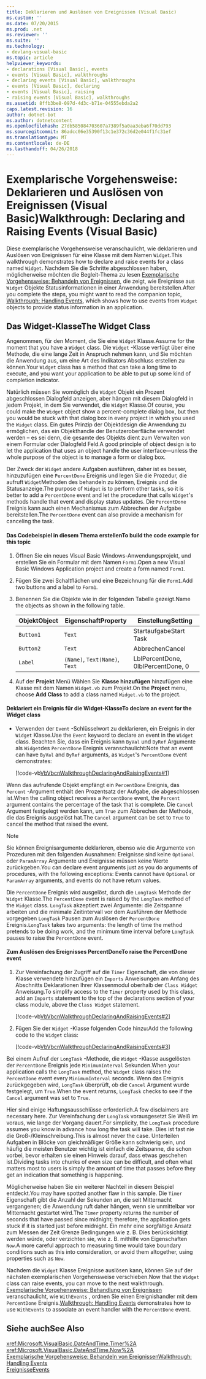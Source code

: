 ```yaml
---
title: Deklarieren und Auslösen von Ereignissen (Visual Basic)
ms.custom: ''
ms.date: 07/20/2015
ms.prod: .net
ms.reviewer: ''
ms.suite: ''
ms.technology:
- devlang-visual-basic
ms.topic: article
helpviewer_keywords:
- declarations [Visual Basic], events
- events [Visual Basic], walkthroughs
- declaring events [Visual Basic], walkthroughs
- events [Visual Basic], declaring
- events [Visual Basic], raising
- raising events [Visual Basic], walkthroughs
ms.assetid: 8ffb3be8-097d-4d3c-b71e-04555ebda2a2
caps.latest.revision: 16
author: dotnet-bot
ms.author: dotnetcontent
ms.openlocfilehash: 27db585084703607a7389f5a0aa3eba6f70dd793
ms.sourcegitcommit: 86adcc06e35390f13c1e372c36d2e044f1fc31ef
ms.translationtype: MT
ms.contentlocale: de-DE
ms.lasthandoff: 04/26/2018
---
```

# <a name="walkthrough-declaring-and-raising-events-visual-basic"></a><span data-ttu-id="7a47f-102">Exemplarische Vorgehensweise: Deklarieren und Auslösen von Ereignissen (Visual Basic)</span><span class="sxs-lookup"><span data-stu-id="7a47f-102">Walkthrough: Declaring and Raising Events (Visual Basic)</span></span>
<span data-ttu-id="7a47f-103">Diese exemplarische Vorgehensweise veranschaulicht, wie deklarieren und Auslösen von Ereignissen für eine Klasse mit dem Namen `Widget`.</span><span class="sxs-lookup"><span data-stu-id="7a47f-103">This walkthrough demonstrates how to declare and raise events for a class named `Widget`.</span></span> <span data-ttu-id="7a47f-104">Nachdem Sie die Schritte abgeschlossen haben, möglicherweise möchten die Begleit-Thema zu lesen [Exemplarische Vorgehensweise: Behandeln von Ereignissen](../../../../visual-basic/programming-guide/language-features/events/walkthrough-handling-events.md), die zeigt, wie Ereignisse aus `Widget` Objekte Statusinformationen in einer Anwendung bereitstellen.</span><span class="sxs-lookup"><span data-stu-id="7a47f-104">After you complete the steps, you might want to read the companion topic, [Walkthrough: Handling Events](../../../../visual-basic/programming-guide/language-features/events/walkthrough-handling-events.md), which shows how to use events from `Widget` objects to provide status information in an application.</span></span>  
  
## <a name="the-widget-class"></a><span data-ttu-id="7a47f-105">Das Widget-Klasse</span><span class="sxs-lookup"><span data-stu-id="7a47f-105">The Widget Class</span></span>  
 <span data-ttu-id="7a47f-106">Angenommen, für den Moment, die Sie eine `Widget` Klasse.</span><span class="sxs-lookup"><span data-stu-id="7a47f-106">Assume for the moment that you have a `Widget` class.</span></span> <span data-ttu-id="7a47f-107">Die `Widget` -Klasse verfügt über eine Methode, die eine lange Zeit in Anspruch nehmen kann, und Sie möchten die Anwendung aus, um eine Art des Indikators Abschluss erstellen zu können.</span><span class="sxs-lookup"><span data-stu-id="7a47f-107">Your `Widget` class has a method that can take a long time to execute, and you want your application to be able to put up some kind of completion indicator.</span></span>  
  
 <span data-ttu-id="7a47f-108">Natürlich müssen Sie womöglich die `Widget` Objekt ein Prozent abgeschlossen Dialogfeld anzeigen, aber hängen mit diesem Dialogfeld in jedem Projekt, in dem Sie verwendet, die `Widget` Klasse.</span><span class="sxs-lookup"><span data-stu-id="7a47f-108">Of course, you could make the `Widget` object show a percent-complete dialog box, but then you would be stuck with that dialog box in every project in which you used the `Widget` class.</span></span> <span data-ttu-id="7a47f-109">Ein gutes Prinzip der Objektdesign die Anwendung zu ermöglichen, das ein Objekthandle der Benutzeroberfläche verwendet werden – es sei denn, die gesamte des Objekts dient zum Verwalten von einem Formular oder Dialogfeld Feld.</span><span class="sxs-lookup"><span data-stu-id="7a47f-109">A good principle of object design is to let the application that uses an object handle the user interface—unless the whole purpose of the object is to manage a form or dialog box.</span></span>  
  
 <span data-ttu-id="7a47f-110">Der Zweck der `Widget` andere Aufgaben ausführen, daher ist es besser, hinzuzufügen eine `PercentDone` Ereignis und legen Sie die Prozedur, die aufruft `Widget`Methoden des behandeln zu können, Ereignis und die Statusanzeige.</span><span class="sxs-lookup"><span data-stu-id="7a47f-110">The purpose of `Widget` is to perform other tasks, so it is better to add a `PercentDone` event and let the procedure that calls `Widget`'s methods handle that event and display status updates.</span></span> <span data-ttu-id="7a47f-111">Die `PercentDone` Ereignis kann auch einen Mechanismus zum Abbrechen der Aufgabe bereitstellen.</span><span class="sxs-lookup"><span data-stu-id="7a47f-111">The `PercentDone` event can also provide a mechanism for canceling the task.</span></span>  
  
#### <a name="to-build-the-code-example-for-this-topic"></a><span data-ttu-id="7a47f-112">Das Codebeispiel in diesem Thema erstellen</span><span class="sxs-lookup"><span data-stu-id="7a47f-112">To build the code example for this topic</span></span>  
  
1.  <span data-ttu-id="7a47f-113">Öffnen Sie ein neues Visual Basic Windows-Anwendungsprojekt, und erstellen Sie ein Formular mit dem Namen `Form1`.</span><span class="sxs-lookup"><span data-stu-id="7a47f-113">Open a new Visual Basic Windows Application project and create a form named `Form1`.</span></span>  
  
2.  <span data-ttu-id="7a47f-114">Fügen Sie zwei Schaltflächen und eine Bezeichnung für die `Form1`.</span><span class="sxs-lookup"><span data-stu-id="7a47f-114">Add two buttons and a label to `Form1`.</span></span>  
  
3.  <span data-ttu-id="7a47f-115">Benennen Sie die Objekte wie in der folgenden Tabelle gezeigt.</span><span class="sxs-lookup"><span data-stu-id="7a47f-115">Name the objects as shown in the following table.</span></span>  
  
    |<span data-ttu-id="7a47f-116">Objekt</span><span class="sxs-lookup"><span data-stu-id="7a47f-116">Object</span></span>|<span data-ttu-id="7a47f-117">Eigenschaft</span><span class="sxs-lookup"><span data-stu-id="7a47f-117">Property</span></span>|<span data-ttu-id="7a47f-118">Einstellung</span><span class="sxs-lookup"><span data-stu-id="7a47f-118">Setting</span></span>|  
    |------------|--------------|-------------|  
    |`Button1`|`Text`|<span data-ttu-id="7a47f-119">Startaufgabe</span><span class="sxs-lookup"><span data-stu-id="7a47f-119">Start Task</span></span>|  
    |`Button2`|`Text`|<span data-ttu-id="7a47f-120">Abbrechen</span><span class="sxs-lookup"><span data-stu-id="7a47f-120">Cancel</span></span>|  
    |`Label`|<span data-ttu-id="7a47f-121">`(Name)`, `Text`</span><span class="sxs-lookup"><span data-stu-id="7a47f-121">`(Name)`, `Text`</span></span>|<span data-ttu-id="7a47f-122">LblPercentDone, 0</span><span class="sxs-lookup"><span data-stu-id="7a47f-122">lblPercentDone, 0</span></span>|  
  
4.  <span data-ttu-id="7a47f-123">Auf der **Projekt** Menü Wählen Sie **Klasse hinzufügen** hinzufügen eine Klasse mit dem Namen `Widget.vb` zum Projekt.</span><span class="sxs-lookup"><span data-stu-id="7a47f-123">On the **Project** menu, choose **Add Class** to add a class named `Widget.vb` to the project.</span></span>  
  
#### <a name="to-declare-an-event-for-the-widget-class"></a><span data-ttu-id="7a47f-124">Deklariert ein Ereignis für die Widget-Klasse</span><span class="sxs-lookup"><span data-stu-id="7a47f-124">To declare an event for the Widget class</span></span>  
  
-   <span data-ttu-id="7a47f-125">Verwenden der `Event` -Schlüsselwort zu deklarieren, ein Ereignis in der `Widget` Klasse.</span><span class="sxs-lookup"><span data-stu-id="7a47f-125">Use the `Event` keyword to declare an event in the `Widget` class.</span></span> <span data-ttu-id="7a47f-126">Beachten Sie, dass ein Ereignis kann `ByVal` und `ByRef` Argumente als `Widget`des `PercentDone` Ereignis veranschaulicht:</span><span class="sxs-lookup"><span data-stu-id="7a47f-126">Note that an event can have `ByVal` and `ByRef` arguments, as `Widget`'s `PercentDone` event demonstrates:</span></span>  
  
     [!code-vb[VbVbcnWalkthroughDeclaringAndRaisingEvents#1](../../../../visual-basic/programming-guide/language-features/events/codesnippet/VisualBasic/walkthrough-declaring-and-raising-events_1.vb)]  
  
 <span data-ttu-id="7a47f-127">Wenn das aufrufende Objekt empfängt ein `PercentDone` Ereignis, das `Percent` -Argument enthält den Prozentsatz der Aufgabe, die abgeschlossen ist.</span><span class="sxs-lookup"><span data-stu-id="7a47f-127">When the calling object receives a `PercentDone` event, the `Percent` argument contains the percentage of the task that is complete.</span></span> <span data-ttu-id="7a47f-128">Die `Cancel` Argument festgelegt werden kann, um `True` zum Abbrechen der Methode, die das Ereignis ausgelöst hat.</span><span class="sxs-lookup"><span data-stu-id="7a47f-128">The `Cancel` argument can be set to `True` to cancel the method that raised the event.</span></span>  
  
> [!NOTE]
>  <span data-ttu-id="7a47f-129">Sie können Ereignisargumente deklarieren, ebenso wie die Argumente von Prozeduren mit den folgenden Ausnahmen: Ereignisse sind keine `Optional` oder `ParamArray` Argumente und Ereignisse müssen keine Werte zurückgeben.</span><span class="sxs-lookup"><span data-stu-id="7a47f-129">You can declare event arguments just as you do arguments of procedures, with the following exceptions: Events cannot have `Optional` or `ParamArray` arguments, and events do not have return values.</span></span>  
  
 <span data-ttu-id="7a47f-130">Die `PercentDone` Ereignis wird ausgelöst, durch die `LongTask` Methode der `Widget` Klasse.</span><span class="sxs-lookup"><span data-stu-id="7a47f-130">The `PercentDone` event is raised by the `LongTask` method of the `Widget` class.</span></span> <span data-ttu-id="7a47f-131">`LongTask` akzeptiert zwei Argumente: die Zeitspanne arbeiten und die minimale Zeitintervall vor dem Ausführen der Methode vorgegeben `LongTask` Pausen zum Auslösen der `PercentDone` Ereignis.</span><span class="sxs-lookup"><span data-stu-id="7a47f-131">`LongTask` takes two arguments: the length of time the method pretends to be doing work, and the minimum time interval before `LongTask` pauses to raise the `PercentDone` event.</span></span>  
  
#### <a name="to-raise-the-percentdone-event"></a><span data-ttu-id="7a47f-132">Zum Auslösen des Ereignisses PercentDone</span><span class="sxs-lookup"><span data-stu-id="7a47f-132">To raise the PercentDone event</span></span>  
  
1.  <span data-ttu-id="7a47f-133">Zur Vereinfachung der Zugriff auf die `Timer` Eigenschaft, die von dieser Klasse verwendete hinzufügen ein `Imports` Anweisungen am Anfang des Abschnitts Deklarationen Ihrer Klassenmodul oberhalb der `Class Widget` Anweisung.</span><span class="sxs-lookup"><span data-stu-id="7a47f-133">To simplify access to the `Timer` property used by this class, add an `Imports` statement to the top of the declarations section of your class module, above the `Class Widget` statement.</span></span>  
  
     [!code-vb[VbVbcnWalkthroughDeclaringAndRaisingEvents#2](../../../../visual-basic/programming-guide/language-features/events/codesnippet/VisualBasic/walkthrough-declaring-and-raising-events_2.vb)]  
  
2.  <span data-ttu-id="7a47f-134">Fügen Sie der `Widget` -Klasse folgenden Code hinzu:</span><span class="sxs-lookup"><span data-stu-id="7a47f-134">Add the following code to the `Widget` class:</span></span>  
  
     [!code-vb[VbVbcnWalkthroughDeclaringAndRaisingEvents#3](../../../../visual-basic/programming-guide/language-features/events/codesnippet/VisualBasic/walkthrough-declaring-and-raising-events_3.vb)]  
  
 <span data-ttu-id="7a47f-135">Bei einem Aufruf der `LongTask` -Methode, die `Widget` -Klasse ausgelösten der `PercentDone` Ereignis jede `MinimumInterval` Sekunden.</span><span class="sxs-lookup"><span data-stu-id="7a47f-135">When your application calls the `LongTask` method, the `Widget` class raises the `PercentDone` event every `MinimumInterval` seconds.</span></span> <span data-ttu-id="7a47f-136">Wenn das Ereignis zurückgegeben wird, `LongTask` überprüft, ob die `Cancel` Argument wurde festgelegt, um `True`.</span><span class="sxs-lookup"><span data-stu-id="7a47f-136">When the event returns, `LongTask` checks to see if the `Cancel` argument was set to `True`.</span></span>  
  
 <span data-ttu-id="7a47f-137">Hier sind einige Haftungsausschlüsse erforderlich.</span><span class="sxs-lookup"><span data-stu-id="7a47f-137">A few disclaimers are necessary here.</span></span> <span data-ttu-id="7a47f-138">Zur Vereinfachung der `LongTask` vorausgesetzt Sie Weiß im voraus, wie lange der Vorgang dauert.</span><span class="sxs-lookup"><span data-stu-id="7a47f-138">For simplicity, the `LongTask` procedure assumes you know in advance how long the task will take.</span></span> <span data-ttu-id="7a47f-139">Dies ist fast nie die Groß-/Kleinschreibung.</span><span class="sxs-lookup"><span data-stu-id="7a47f-139">This is almost never the case.</span></span> <span data-ttu-id="7a47f-140">Unterteilen Aufgaben in Blöcke von gleichmäßiger Größe kann schwierig sein, und häufig die meisten Benutzer wichtig ist einfach die Zeitspanne, die schon vorbei, bevor erhalten sie einen Hinweis darauf, dass etwas geschehen ist.</span><span class="sxs-lookup"><span data-stu-id="7a47f-140">Dividing tasks into chunks of even size can be difficult, and often what matters most to users is simply the amount of time that passes before they get an indication that something is happening.</span></span>  
  
 <span data-ttu-id="7a47f-141">Möglicherweise haben Sie ein weiterer Nachteil in diesem Beispiel entdeckt.</span><span class="sxs-lookup"><span data-stu-id="7a47f-141">You may have spotted another flaw in this sample.</span></span> <span data-ttu-id="7a47f-142">Die `Timer` Eigenschaft gibt die Anzahl der Sekunden an, die seit Mitternacht vergangenen; die Anwendung ruft daher hängen, wenn sie unmittelbar vor Mitternacht gestartet wird.</span><span class="sxs-lookup"><span data-stu-id="7a47f-142">The `Timer` property returns the number of seconds that have passed since midnight; therefore, the application gets stuck if it is started just before midnight.</span></span> <span data-ttu-id="7a47f-143">Ein mehr eine sorgfältige Ansatz zum Messen der Zeit Grenze Bedingungen wie z. B. Dies berücksichtigt werden würde, oder verzichten sie, wie z. B. mithilfe von Eigenschaften `Now`.</span><span class="sxs-lookup"><span data-stu-id="7a47f-143">A more careful approach to measuring time would take boundary conditions such as this into consideration, or avoid them altogether, using properties such as `Now`.</span></span>  
  
 <span data-ttu-id="7a47f-144">Nachdem die `Widget` Klasse Ereignisse auslösen kann, können Sie auf der nächsten exemplarischen Vorgehensweise verschieben.</span><span class="sxs-lookup"><span data-stu-id="7a47f-144">Now that the `Widget` class can raise events, you can move to the next walkthrough.</span></span> <span data-ttu-id="7a47f-145">[Exemplarische Vorgehensweise: Behandlung von Ereignissen](../../../../visual-basic/programming-guide/language-features/events/walkthrough-handling-events.md) veranschaulicht, wie `WithEvents` , ordnen Sie einen Ereignishandler mit dem `PercentDone` Ereignis.</span><span class="sxs-lookup"><span data-stu-id="7a47f-145">[Walkthrough: Handling Events](../../../../visual-basic/programming-guide/language-features/events/walkthrough-handling-events.md) demonstrates how to use `WithEvents` to associate an event handler with the `PercentDone` event.</span></span>  
  
## <a name="see-also"></a><span data-ttu-id="7a47f-146">Siehe auch</span><span class="sxs-lookup"><span data-stu-id="7a47f-146">See Also</span></span>  
 <xref:Microsoft.VisualBasic.DateAndTime.Timer%2A>  
 <xref:Microsoft.VisualBasic.DateAndTime.Now%2A>  
 [<span data-ttu-id="7a47f-147">Exemplarische Vorgehensweise: Behandeln von Ereignissen</span><span class="sxs-lookup"><span data-stu-id="7a47f-147">Walkthrough: Handling Events</span></span>](../../../../visual-basic/programming-guide/language-features/events/walkthrough-handling-events.md)  
 [<span data-ttu-id="7a47f-148">Ereignisse</span><span class="sxs-lookup"><span data-stu-id="7a47f-148">Events</span></span>](../../../../visual-basic/programming-guide/language-features/events/index.md)
